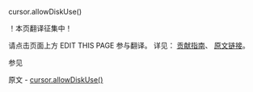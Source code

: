  cursor.allowDiskUse()

 ！本页翻译征集中！

请点击页面上方 EDIT THIS PAGE 参与翻译。
详见：
[贡献指南]( https://github.com/JinMuInfo/MongoDB-Manual-zh/blob/master/CONTRIBUTING.md )、
[原文链接](  https://docs.mongodb.com/manual/reference/method/cursor.allowDiskUse/  )。

 参见

原文 - [cursor.allowDiskUse()]( https://docs.mongodb.com/manual/reference/method/cursor.allowDiskUse/ )

